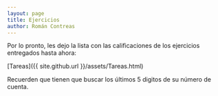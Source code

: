 ```yaml
---
layout: page
title: Ejercicios
author: Román Contreas
---
```


Por lo pronto, les dejo la lista con las calificaciones de los ejercicios entregados hasta ahora:

[Tareas]({{ site.github.url }}/assets/Tareas.html)

Recuerden que tienen que buscar los últimos 5 digitos de su número de cuenta.


